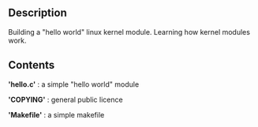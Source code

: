 ## Description

Building a "hello world" linux kernel module. Learning how kernel modules work.

## Contents

**'hello.c'** : a simple "hello world" module

**'COPYING'** : general public licence

**'Makefile'** : a simple makefile
